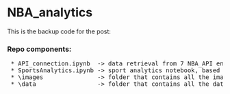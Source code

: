 # NBA_analytics

This is the backup code for the post: 

<h3>Repo components:</h3>
<pre>
 * API_connection.ipynb  -> data retrieval from 7 NBA_API endpoints 
 * SportsAnalytics.ipynb -> sport analytics notebook, based on Facundo Campazzo's 20-21 NBA season
 * \images               -> folder that contains all the images saved from SportsAnalytics.ipynb 
 * \data                 -> folder that contains all the data gathered from API_connections.ipynb 
</pre>

